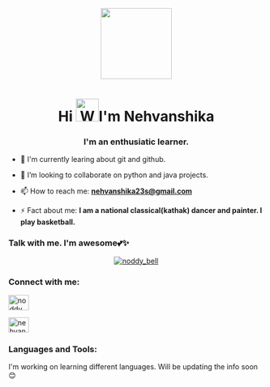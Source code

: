 <p align='center'><img src="https://octodex.github.com/images/femalecodertocat.png" width="140" height="140"></p>

<h1 align="center">Hi <img src="https://raw.githubusercontent.com/nixin72/nixin72/master/wave.gif" 
         alt="Waving hand animated gif"
         height="45"
         width="45" />I'm Nehvanshika</h1>
<h3 align="center">I'm an enthusiatic learner.</h3>

- 🌱 I'm currently learing about git and github.

- 👯 I’m looking to collaborate on python and java projects.

- 📫 How to reach me: **nehvanshika23s@gmail.com**

- ⚡ Fact about me: **I am a national classical(kathak) dancer and painter. I play basketball.**

### Talk with me. I'm awesome💕✨
<!--
**nehvanshika/nehvanshika** is a ✨ _special_ ✨ repository because its `README.md` (this file) appears on your GitHub profile.

Here are some ideas to get you started:

- 🔭 I’m currently working on ...
- 🌱 I’m currently learning ...
- 👯 I’m looking to collaborate on ...
- 🤔 I’m looking for help with ...
- 💬 Ask me about ...
- 📫 How to reach me: ...
- 😄 Pronouns: ...
- ⚡ Fun fact: ...
-->
<p align="center"> <a href="https://twitter.com/noddy_bell" target="blank"><img src="https://img.shields.io/twitter/follow/noddy_bell?logo=twitter&style=for-the-badge" alt="noddy_bell" /></a> </p>

<h3 align="left">Connect with me:</h3>
<p align="left">
<a href="https://twitter.com/noddy_bell" target="blank"><img align="center" src="https://raw.githubusercontent.com/rahuldkjain/github-profile-readme-generator/master/src/images/icons/Social/twitter.svg" alt="noddy_bell" height="30" width="40" /></a>
  
<a href="linkedin.com/in/nehvanshika23noddybell" target="blank"><img align="center" src="https://raw.githubusercontent.com/rahuldkjain/github-profile-readme-generator/master/src/images/icons/Social/linked-in-alt.svg" alt="nehvanshika23noddybell" height="30" width="40" /></a>
</p>

<h3 align="left">Languages and Tools:</h3>
<p> I'm working on learning different languages. Will be updating the info soon😊</a> </p>
